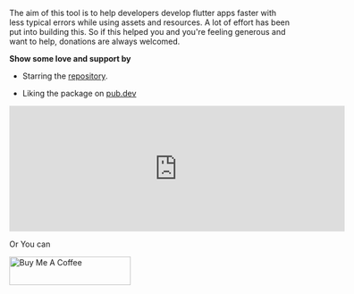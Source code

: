 
The aim of this tool is to help developers develop flutter apps faster with less typical errors while using assets and resources. A lot of effort has been put into building this. So if this helped you and you're feeling generous and want to help, donations are always welcomed.


**Show some love and support by**

- Starring the [repository](https://github.com/birjuvachhani/spider).

- Liking the package on [pub.dev](https://pub.dev/packages/spider)

<iframe src="https://github.com/sponsors/BirjuVachhani/card" title="Sponsor BirjuVachhani" height="225" width="600" style="border: 0;"></iframe>

Or You can

<a href="https://www.buymeacoffee.com/birjuvachhani" target="_blank"><img src="https://cdn.buymeacoffee.com/buttons/default-blue.png" alt="Buy Me A Coffee" style="height: 51px !important;width: 217px !important;" ></a>


